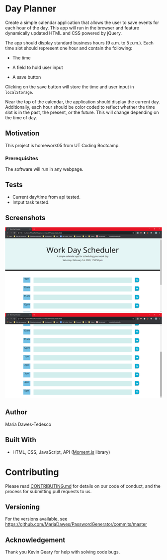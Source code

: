 # Day Planner
Create a simple calendar application that allows the user to save events for each hour of the day. This app will run in the browser and feature dynamically updated HTML and CSS powered by jQuery.

The app should display standard business hours (9 a.m. to 5 p.m.). Each time slot should represent one hour and contain the following:

* The time

* A field to hold user input

* A save button

Clicking on the save button will store the time and user input in `localStorage`.

Near the top of the calendar, the application should display the current day. Additionally, each hour should be color coded to reflect whether the time slot is in the past, the present, or the future. This will change depending on the time of day.
 

## Motivation
This project is homework05 from UT Coding Bootcamp.

### Prerequisites
The software will run in any webpage.

## Tests 
* Current day/time from api tested.
* Intput task tested.
    
## Screenshots

![alt text](./screen1.png "Planner screen one")
![alt text](./screen2.png "Planner screen two")

## Author
Maria Dawes-Tedesco

## Built With
* HTML, CSS, JavaScript, API ([Moment.js](https://momentjs.com/) library)

# Contributing
Please read [CONTRIBUTING.md](https://gist.github.com/PurpleBooth/b24679402957c63ec426) for details on our code of conduct, and the process for submitting pull requests to us.

## Versioning
For the versions available, see https://github.com/MariaDawes/PasswordGenerator/commits/master


## Acknowledgement
Thank you Kevin Geary for help with solving code bugs.
